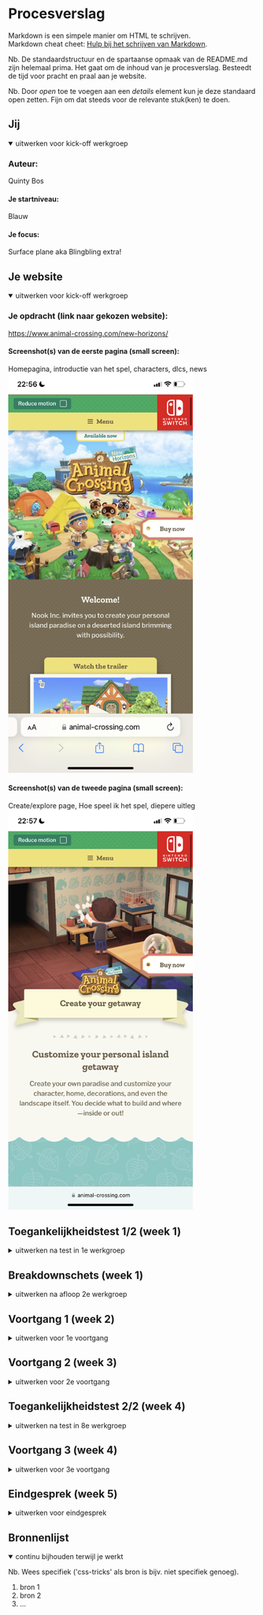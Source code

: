 # Procesverslag
Markdown is een simpele manier om HTML te schrijven.  
Markdown cheat cheet: [Hulp bij het schrijven van Markdown](https://github.com/adam-p/markdown-here/wiki/Markdown-Cheatsheet).

Nb. De standaardstructuur en de spartaanse opmaak van de README.md zijn helemaal prima. Het gaat om de inhoud van je procesverslag. Besteedt de tijd voor pracht en praal aan je website.

Nb. Door *open* toe te voegen aan een *details* element kun je deze standaard open zetten. Fijn om dat steeds voor de relevante stuk(ken) te doen.





## Jij

<details open>
  <summary>uitwerken voor kick-off werkgroep</summary>

  ### Auteur:
  Quinty Bos

  #### Je startniveau:
  Blauw

  #### Je focus:
  Surface plane aka Blingbling extra!
 
</details>





## Je website

<details open>
  <summary>uitwerken voor kick-off werkgroep</summary>

  ### Je opdracht (link naar gekozen website):
  https://www.animal-crossing.com/new-horizons/

  #### Screenshot(s) van de eerste pagina (small screen): 
  Homepagina, introductie van het spel, characters, dlcs, news
  <img src="readme-images/homepage1.PNG" width="375px" alt="eerste pagina">

  #### Screenshot(s) van de tweede pagina (small screen):
  Create/explore page, Hoe speel ik het spel, diepere uitleg 
  <img src="readme-images/cr1.PNG" width="375px" alt="tweede pagina">
 
</details>



## Toegankelijkheidstest 1/2 (week 1)

<details>
  <summary>uitwerken na test in 1e werkgroep</summary>

  ### Bevindingen
  Lijst met je bevindingen die in de test naar voren kwamen:

  #### Screenreader
- Pakt niet goed de buttons, hij selecteert ernaast (visueel)
- Bij tab pakt eerst alle tekst als gewoon ‘voertekst’. Verteld ook niet hoe je hiermee naar de broodtekst kan. Hoe switch ik van de links, naar alle tekst dat word uitgesproken?
- Laat netjes weten of het een link is, maar verteld niet gelijk de hele http
<img src="readme-images/screenreader3.JPG" width="375px" alt="linkmelding">

- Je kan skippen naar main content
- Heeft moeite met wanneer de details word verteld of alleen de links
- Buy nog verteld niet wat je dan koopt (alleen als je het helemaal laat voorlezen, tab werkt slecht)
- Verteld wat je precies kan downloaden
- Opens a new window, word verteld

- Links, volgorde is logisch
<img src="readme-images/screenreader2.JPG" width="375px" alt="linksvolgorde">

- Verteld waar je op het moment bent.
<img src="readme-images/screenreader.JPG" width="375px" alt="reducemotion">

Mogelijke oplossingen: 
- Een sneltoets waarmee je tussen links of hele context heen kan skippen (of ik heb het nog niet uitgevonden). Tevens een lijst laten zien wat dan de sneltoetsen zijn, en die ook zoveel verminderen.


  #### Muis en Toetsenbord 
- Tab werkt op alle interactieve elementen.
- Bij tab pakt eerst alle tekst als gewoon ‘voertekst’. Verteld ook niet hoe je hiermee naar de broodtekst kan. Hoe switch ik van de links, naar alle tekst dat word uitgesproken?

Mogelijke oplossingen: 
- Zoals hierboven.

  #### Motoriek (shocks, elastiekjes)
- Shocks: Alle buttons zijn goed uit elkaar gezet zodat er geen moeite is met de juiste aan te klikken. De buttons zijn ook groot genoeg om er niet naast te klikken.
- Elastiekjes: Hiermee was het vasthouden van de mobiel zonder te laten vallen de grootste uitdaging. 
<img src="readme-images/shocks.jpg" width="375px" alt="shocks">


  #### Visueel (brillen, contrast, kleurenblind, dark/light). 
- Darkmode word alleen dark op de blokjes en buttons. De achtergrond en plaatjes blijven heel vel/licht. Er is veel witruimte dus oogt de site nog steeds niet echt ’dark’.
- Er is veel contrast tussen de kleuren van de elementen, op beide kleurblinden. 
- De footer is wel erg klein voor slechtziende (wazig).
<img src="readme-images/darkmode.png" width="375px" alt="visueel">
<img src="readme-images/deureranopia.png" width="375px" alt="visueel">
<img src="readme-images/tritanopia.png" width="375px" alt="visueel">

Mogelijke oplossingen: 
- Footer verduidelijken (wat echt belangrijk is)
- Darkmode echt dark maken, zoveel mogelijk elementen donkerder maken zodat het contrast niet al te vel is. Het voelt nu niet als een darkmode, omdat het nog steeds pijn doet ana mijn ogen.

</details>



## Breakdownschets (week 1)

<details>
  <summary>uitwerken na afloop 2e werkgroep</summary>

  ### de eerste pagina: 
  <img src="readme-images/pagina1.png" width="375px" alt="breakdown van de 1ste pagina">

  ### de tweede pagina: 
  <img src="readme-images/pagina2.png" width="375px" alt="breakdown van 2de pagina">

  ### microinteractie / dynamisch deel: 
  <img src="readme-images/menu.png" width="375px" alt="microinteractie menu">
s
</details>





## Voortgang 1 (week 2)

<details>
  <summary>uitwerken voor 1e voortgang</summary>

  ### Stand van zaken
  Dit ging goed: 
  - positioneren met position, plaatjes over plaatjes zetten etc.
  - de juiste content halen uit de site.
  - de site bestuderen, hoe doen hun dat?
  - divs gebruiken om blokken te creeren achter de content.
  <img src="readme-images/week2.png" width="375px" alt=""> 

  Dit was lastig:
  - nth-last-of-type, first-of-type etc was lastig met img, hij pakte steeds alle img ipv een specifieke.
  - flexbox niet vaak gebruikt omdat het met position vaak beter ging (ik had veel content dat over elkaar heen ging). Vond het lastig werken en is ook nergens echt goed gelukt.
  - < strong > werkt ook niet.
  
  <img src="readme-images/week2-2.png" width="375px" alt="">

  ### Vragen om te stellen:
  - Hoe is mijn gebruik van classes en divs? Is dit de juiste manier? Hoe zou dit beter kunnen?
  - Heb ik position te vaak gebruikt? Is dit de juiste manier? Hoe zou dit beter kunnen?
  - Ik heb veel margin en padding veranderingen gebruikt om te positioneren, is dit handig? Hoe zou dit beter kunnen?

  ### Verslag van meeting
  hier na afloop snel de uitkomsten van de meeting vastleggen

  - Het gebruik van veel margins/paddings was niet erg
  - Hetzelfde geld voor classes divs en position

</details>





## Voortgang 2 (week 3)

<details>
  <summary>uitwerken voor 2e voortgang</summary>

  ### Stand van zaken
  Dit ging goed: 
  - Animatie/menu opdrachten waren leuk en redelijk makkelijk om te maken.
  - Flexbox naast elkaar zetten elementen.
  <img src="readme-images/week3-goed2.png" width="375px" alt="">  
  - Position absolute gebruiken om plaatjes over elkaar heen te zetten voor dit onderdeel:
  <img src="readme-images/week3-goed.png" width="375px" alt="">  

  Dit was lastig:
  - Het mobiel responsive maken liep ik heel erg bij vast waardoor ik veel tijd moest besteden aan het veranderen (vooral inkorten) van de css. Het had teveel position gebruikt waardoor de content te strak was gepositioneerd. Dit was moeilijk om weer losjes te krijgen. 

  - Plaatjes centreren.
  <img src="readme-images/week3-slecht.png" width="375px" alt=""> 

 ### Vragen om te stellen:
Hoofd Vragen:
- Hulp met het ‘telefoon responsive’ krijgen van de afbeeldingen. En de gekleurde blokken eronder.
- Gebruik ik goede elementen en benamingen? Teveel position of margins/paddings? Is flexbox makkelijker?
- Menu sluiten button, hoe centreer ik die het best?

Meer bijzaken:
- Hoe maak ik een img carrousel?
- Hoe maak ik de header sticky?


### Agenda voor meeting
  samen met je groepje opstellen

  | student 1      | student 2          | student 3    | student 4        |
  | ---            | ---                | ---          | ---              |
  | dit bespreken  | en dit             | en ik dit    | en dan ik dat    |
  | en dat ook nog | dit als er tijd is | nog een punt | dit wil ik zeker |
  | ...            | ...                | ...          | ...              |


  ### Verslag van meeting
  hier na afloop snel de uitkomsten van de meeting vastleggen

  - Welcome h2 maken en ac logo een h1.
  - Bewegende achtergrond plaatje , bijv van onder naar boven langzaam laten gaan, background repeat aan.
  - Hovers animatie toevoegen.

</details>





## Toegankelijkheidstest 2/2 (week 4)

<details>
  <summary>uitwerken na test in 8e werkgroep</summary>

  ### Bevindingen
  Lijst met je bevindingen die in de test naar voren kwamen (geef ook aan wat er verbeterd is):

  #### Screenreader
  Hier korte omschrijving (met indien nodig afbeeldingen)

  Hier een omschrijving van hoe het opgelost kan worden (met indien nodig afbeeldingen)


  #### Muis en Toetsenbord 
  Hier korte omschrijving (met indien nodig afbeeldingen)

  Hier een omschrijving van hoe het opgelost kan worden (met indien nodig afbeeldingen)


  #### Motoriek (shocks, elastiekjes)
  Hier korte omschrijving (met indien nodig afbeeldingen)

  Hier een omschrijving van hoe het opgelost kan worden (met indien nodig afbeeldingen)


  #### Visueel (brillen, contrast, kleurenblind, dark/light). 
  Hier korte omschrijving (met indien nodig afbeeldingen)

  Hier een omschrijving van hoe het opgelost kan worden (met indien nodig afbeeldingen)

</details>





## Voortgang 3 (week 4)

<details>
  <summary>uitwerken voor 3e voortgang</summary>

  ### Stand van zaken
  hier dit ging goed & dit was lastig (neem ook screenshots op van delen van je website en code)


  ### Agenda voor meeting
  samen met je groepje opstellen

  | student 1      | student 2          | student 3    | student 4        |
  | ---            | ---                | ---          | ---              |
  | dit bespreken  | en dit             | en ik dit    | en dan ik dat    |
  | en dat ook nog | dit als er tijd is | nog een punt | dit wil ik zeker |
  | ...            | ...                | ...          | ...              |


  ### Verslag van meeting
  hier na afloop snel de uitkomsten van de meeting vastleggen

  - punt 1
  - punt 2
  - nog een punt
  - ...

</details>





## Eindgesprek (week 5)

<details>
  <summary>uitwerken voor eindgesprek</summary>

  ### Je uitkomst - karakteristiek screenshots:
  <img src="readme-images/dummy-plaatje.jpg" width="375px" alt="uitomst opdracht 1">


  ### Dit ging goed/Heb ik geleerd: 
  Korte omschrijving met plaatjes

  <img src="readme-images/dummy-plaatje.jpg" width="375px" alt="top">


  ### Dit was lastig/Is niet gelukt:
  Korte omschrijving met plaatjes

  <img src="readme-images/dummy-plaatje.jpg" width="375px" alt="bummer">
</details>





## Bronnenlijst

<details open>
  <summary>continu bijhouden terwijl je werkt</summary>

  Nb. Wees specifiek ('css-tricks' als bron is bijv. niet specifiek genoeg).

  1. bron 1
  2. bron 2
  3. ...

</details>